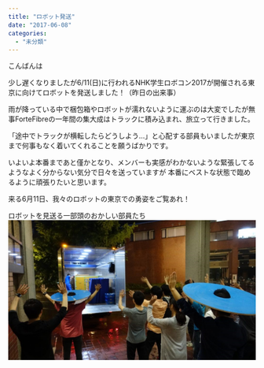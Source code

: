 ```yaml
---
title: "ロボット発送"
date: "2017-06-08"
categories: 
  - "未分類"
---
```


こんばんは　

少し遅くなりましたが6/11(日)に行われるNHK学生ロボコン2017が開催される東京に向けてロボットを発送しました！（昨日の出来事）

雨が降っている中で梱包箱やロボットが濡れないように運ぶのは大変でしたが無事ForteFibreの一年間の集大成はトラックに積み込まれ、旅立って行きました。

「途中でトラックが横転したらどうしよう...」と心配する部員もいましたが東京まで何事もなく着いてくれることを願うばかりです。

いよいよ本番まであと僅かとなり、メンバーも実感がわかないような緊張してるようなよく分からない気分で日々を送っていますが 本番にベストな状態で臨めるように頑張りたいと思います。

来る6月11日、我々のロボットの東京での勇姿をご覧あれ！

ロボットを見送る一部頭のおかしい部員たち [![](images/DSC00996-1024x576.jpg)](http://www.fortefibre.net/blog/wp-content/uploads/2017/06/DSC00996.jpg)
